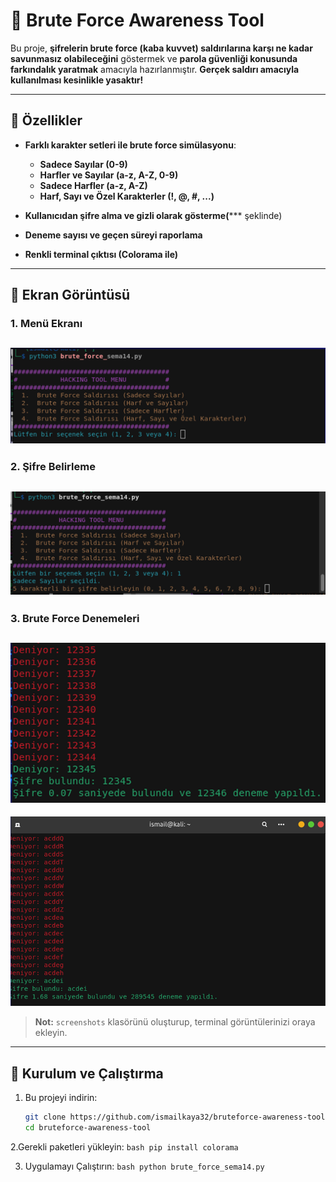 # 🔐 Brute Force Awareness Tool

Bu proje, **şifrelerin brute force (kaba kuvvet) saldırılarına karşı ne kadar savunmasız olabileceğini** göstermek ve **parola güvenliği konusunda farkındalık yaratmak** amacıyla hazırlanmıştır. **Gerçek saldırı amacıyla kullanılması kesinlikle yasaktır!**

---

## 📌 Özellikler

- **Farklı karakter setleri ile brute force simülasyonu**:
  - **Sadece Sayılar (0-9)**
  - **Harfler ve Sayılar (a-z, A-Z, 0-9)**
  - **Sadece Harfler (a-z, A-Z)**
  - **Harf, Sayı ve Özel Karakterler (!, @, #, ...)**

- **Kullanıcıdan şifre alma ve gizli olarak gösterme(***** şeklinde)
- **Deneme sayısı ve geçen süreyi raporlama**
- **Renkli terminal çıktısı (Colorama ile)**

---

## 📸 Ekran Görüntüsü 

### **1. Menü Ekranı**
![Menu Screen](screenshots/menu.png)
---

### **2. Şifre Belirleme**
![Password Input](screenshots/password.png)
---

### **3. Brute Force Denemeleri**
![Brute Force Attempts](screenshots/attempts.png)
---
![Brute Force Attempts](screenshots/attempts1.png)

> **Not:** `screenshots` klasörünü oluşturup, terminal görüntülerinizi oraya ekleyin.  

---

## 🚀 Kurulum ve Çalıştırma

1. Bu projeyi indirin:
   ```bash
   git clone https://github.com/ismailkaya32/bruteforce-awareness-tool.git
   cd bruteforce-awareness-tool

2.Gerekli paketleri yükleyin:
`bash
   pip install colorama`

 3. Uygulamayı Çalıştırın:
`bash
   python brute_force_sema14.py`


